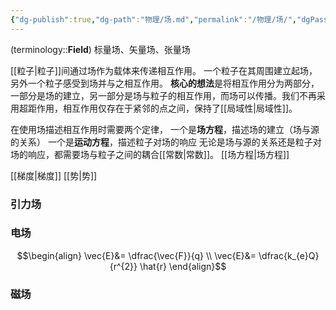 ```yaml
---
{"dg-publish":true,"dg-path":"物理/场.md","permalink":"/物理/场/","dgPassFrontmatter":true,"noteIcon":"","created":"2024-05-21T15:20:28.083+08:00","updated":"2024-09-14T00:00:02.133+08:00"}
---
```


(terminology::**Field**)
标量场、矢量场、张量场

[[粒子\|粒子]]间通过场作为载体来传递相互作用。
一个粒子在其周围建立起场，另外一个粒子感受到场并与之相互作用。
**核心的想法**是将相互作用分为两部分，一部分是场的建立，另一部分是场与粒子的相互作用，而场可以传播。我们不再采用超距作用，相互作用仅存在于紧邻的点之间，保持了[[局域性\|局域性]]。

在使用场描述相互作用时需要两个定律，
一个是**场方程**，描述场的建立（场与源的关系）
一个是**运动方程**，描述粒子对场的响应
无论是场与源的关系还是粒子对场的响应，都需要场与粒子之间的耦合[[常数\|常数]]。 
[[场方程\|场方程]]

[[梯度\|梯度]]
[[势\|势]]


### 引力场



### 电场
$$\begin{align}
\vec{E}&= \dfrac{\vec{F}}{q} \\
\vec{E}&= \dfrac{k_{e}Q}{r^{2}} \hat{r}
\end{align}$$

### 磁场


